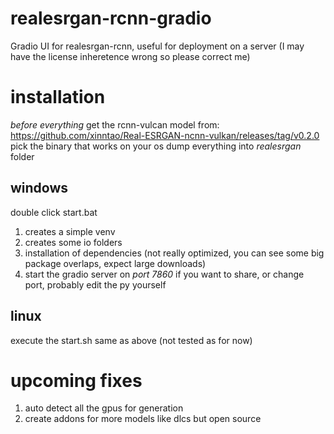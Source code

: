 # realesrgan-rcnn-gradio
Gradio UI for realesrgan-rcnn, useful for deployment on a server
(I may have the license inheretence wrong so please correct me)

# installation
*before everything* 
get the rcnn-vulcan model from:
https://github.com/xinntao/Real-ESRGAN-ncnn-vulkan/releases/tag/v0.2.0
pick the binary that works on your os
dump everything into *realesrgan* folder

## windows
double click start.bat
1. creates a simple venv
2. creates some io folders
3. installation of dependencies (not really optimized, you can see some big package overlaps, expect large downloads)
4. start the gradio server on *port 7860*
if you want to share, or change port, probably edit the py yourself

## linux
execute the start.sh
same as above (not tested as for now)

# upcoming fixes
1. auto detect all the gpus for generation
2. create addons for more models like dlcs but open source
